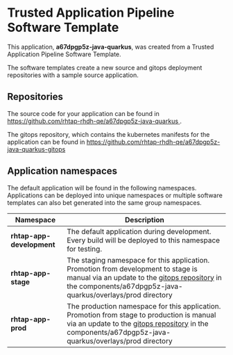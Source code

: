 # Trusted Application Pipeline Software Template

This application, **a67dpgp5z-java-quarkus**, was created from a Trusted Application Pipeline Software Template.

The software templates create a new source and gitops deployment repositories with a sample source application. 

## Repositories

The source code for your application can be found in [https://github.com/rhtap-rhdh-qe/a67dpgp5z-java-quarkus ](https://github.com/rhtap-rhdh-qe/a67dpgp5z-java-quarkus ).
 
The gitops repository, which contains the kubernetes manifests for the application can be found in 
[https://github.com/rhtap-rhdh-qe/a67dpgp5z-java-quarkus-gitops ](https://github.com/rhtap-rhdh-qe/a67dpgp5z-java-quarkus-gitops ) 

## Application namespaces 

The default application will be found in the following namespaces. Applications can be deployed into unique namespaces or multiple software templates can also bet generated into the same group namespaces.  

|  Namespace   |  Description   |  
| -------- | -------- |   
| **rhtap-app-development** | The default application during development. Every build will be deployed to this namespace for testing. | 
| **rhtap-app-stage** | The staging namespace for this application. Promotion from development to stage is manual via an update to the [gitops repository](https://github.com/rhtap-rhdh-qe/a67dpgp5z-java-quarkus-gitops ) in the components/a67dpgp5z-java-quarkus/overlays/prod directory |  
| **rhtap-app-prod** | The production namespace for this application. Promotion from stage to production is manual via an update to the [gitops repository](https://github.com/rhtap-rhdh-qe/a67dpgp5z-java-quarkus-gitops ) in the components/a67dpgp5z-java-quarkus/overlays/prod directory | 